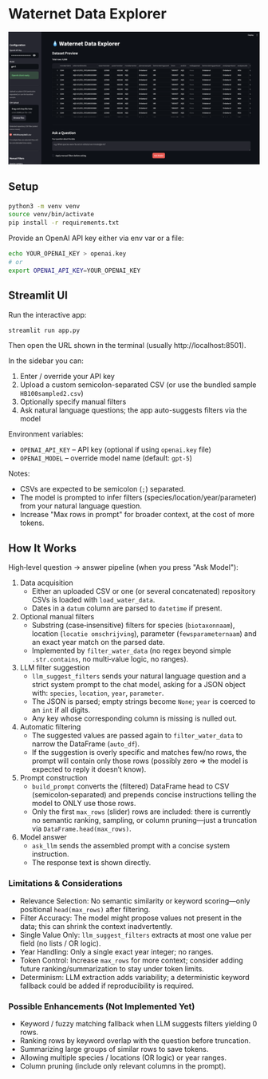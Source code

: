 # Waternet Data Explorer
![alt text](assets/image.png)
## Setup

```bash
python3 -m venv venv
source venv/bin/activate
pip install -r requirements.txt
```

Provide an OpenAI API key either via env var or a file:

```bash
echo YOUR_OPENAI_KEY > openai.key
# or
export OPENAI_API_KEY=YOUR_OPENAI_KEY
```

## Streamlit UI

Run the interactive app:

```bash
streamlit run app.py
```

Then open the URL shown in the terminal (usually http://localhost:8501).

In the sidebar you can:
1. Enter / override your API key
2. Upload a custom semicolon-separated CSV (or use the bundled sample `HB100sampled2.csv`)
3. Optionally specify manual filters
4. Ask natural language questions; the app auto-suggests filters via the model

Environment variables:
* `OPENAI_API_KEY` – API key (optional if using `openai.key` file)
* `OPENAI_MODEL` – override model name (default: `gpt-5`)

Notes:
* CSVs are expected to be semicolon (`;`) separated.
* The model is prompted to infer filters (species/location/year/parameter) from your natural language question.
* Increase "Max rows in prompt" for broader context, at the cost of more tokens.

## How It Works

High‑level question → answer pipeline (when you press "Ask Model"):

1. Data acquisition
	* Either an uploaded CSV or one (or several concatenated) repository CSVs is loaded with `load_water_data`.
	* Dates in a `datum` column are parsed to `datetime` if present.
2. Optional manual filters
	* Substring (case‑insensitive) filters for species (`biotaxonnaam`), location (`locatie omschrijving`), parameter (`fewsparameternaam`) and an exact year match on the parsed date.
	* Implemented by `filter_water_data` (no regex beyond simple `.str.contains`, no multi‑value logic, no ranges).
3. LLM filter suggestion
	* `llm_suggest_filters` sends your natural language question and a strict system prompt to the chat model, asking for a JSON object with: `species`, `location`, `year`, `parameter`.
	* The JSON is parsed; empty strings become `None`; `year` is coerced to an `int` if all digits.
	* Any key whose corresponding column is missing is nulled out.
4. Automatic filtering
	* The suggested values are passed again to `filter_water_data` to narrow the DataFrame (`auto_df`).
	* If the suggestion is overly specific and matches few/no rows, the prompt will contain only those rows (possibly zero ⇒ the model is expected to reply it doesn’t know).
5. Prompt construction
	* `build_prompt` converts the (filtered) DataFrame head to CSV (semicolon‑separated) and prepends concise instructions telling the model to ONLY use those rows.
	* Only the first `max_rows` (slider) rows are included: there is currently no semantic ranking, sampling, or column pruning—just a truncation via `DataFrame.head(max_rows)`.
6. Model answer
	* `ask_llm` sends the assembled prompt with a concise system instruction.
	* The response text is shown directly.

### Limitations & Considerations
* Relevance Selection: No semantic similarity or keyword scoring—only positional `head(max_rows)` after filtering.
* Filter Accuracy: The model might propose values not present in the data; this can shrink the context inadvertently.
* Single Value Only: `llm_suggest_filters` extracts at most one value per field (no lists / OR logic).
* Year Handling: Only a single exact year integer; no ranges.
* Token Control: Increase `max_rows` for more context; consider adding future ranking/summarization to stay under token limits.
* Determinism: LLM extraction adds variability; a deterministic keyword fallback could be added if reproducibility is required.

### Possible Enhancements (Not Implemented Yet)
* Keyword / fuzzy matching fallback when LLM suggests filters yielding 0 rows.
* Ranking rows by keyword overlap with the question before truncation.
* Summarizing large groups of similar rows to save tokens.
* Allowing multiple species / locations (OR logic) or year ranges.
* Column pruning (include only relevant columns in the prompt).

